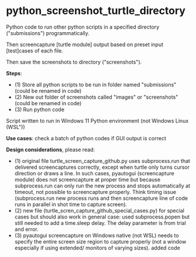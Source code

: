 ﻿# python_screenshot_turtle_directory


Python code to run other python scripts in a specified directory ("submissions")
programmatically.

Then screencapture [turtle module] output based on preset input [test]cases of each file.

Then save the screenshots to directory ("screenshots").

**Steps**:
+ (1) Store all python scripts to be run in folder named "submissions" (could be renamed in code)
+ (2) New out folder of screenshots called "images" or "screenshots" (could be renamed in code)
+ (3) Run python code

Script written to run in Windows 11 Python environment (not Windows Linux (WSL"))

**Use cases**: check a batch of python codes if GUI output is correct

**Design considerations**, please read:
+ (1) original file turtle_screen_capture_github.py uses subprocess.run that delivered screencaptures correctly, except when turtle only turns cursor direction or draws a line. In such cases, pyautogui (screencapture module) does not screencapture at proper time but because subprocess.run can only run the new process and stops automatically at timeout, not possible to screencapture properly. Think timing issue (subprocess.run new process runs and then screencapture line of code runs in parallel in shot time to capture screen).
+ (2) new file (turtle_scren_capture_github_special_cases.py) for special cases but should also work in general case: used subprocess.popen but still needed to add a time.sleep delay. The delay parameter is from trial and error.
+ (3) pyautogui screencapture on Windows native (not WSL) needs to specify the entire screen size region to capture properly (not a window especially if using extended/ monitors of varying sizes). added code
